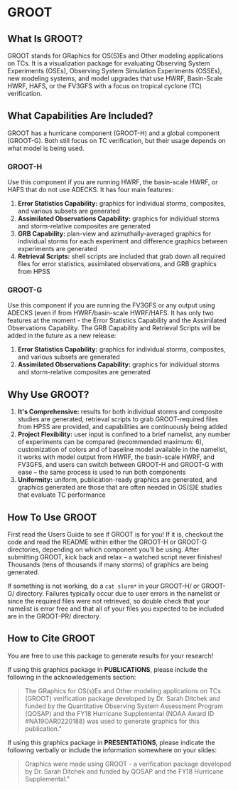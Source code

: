 # GROOT

## What Is GROOT?
GROOT stands for GRaphics for OS(S)Es and Other modeling applications on TCs. It is a visualization package for evaluating Observing System Experiments (OSEs), Observing System Simulation Experiments (OSSEs), new modeling systems, and model upgrades that use HWRF, Basin-Scale HWRF, HAFS, or the FV3GFS with a focus on tropical cyclone (TC) verification.

## What Capabilities Are Included?
GROOT has a hurricane component (GROOT-H) and a global component (GROOT-G). Both still focus on TC verification, but their usage depends on what model is being used.

### GROOT-H

Use this component if you are running HWRF, the basin-scale HWRF, or HAFS that do not use ADECKS. It has four main features:

  1) **Error Statistics Capability:** graphics for individual storms, composites, and various subsets are generated
  2) **Assimilated Observations Capability:** graphics for individual storms and storm-relative composites are generated
  3) **GRB Capability:** plan-view and azimuthally-averaged graphics for individual storms for each experiment and difference graphics between experiments are generated
  4) **Retrieval Scripts:** shell scripts are included that grab down all required files for error statistics, assimilated observations, and GRB graphics from HPSS

### GROOT-G

Use this component if you are running the FV3GFS or any output using ADECKS (even if from HWRF/basin-scale HWRF/HAFS. It has only two features at the moment - the Error Statistics Capability and the Assimilated Observations Capability. The GRB Capability and Retrieval Scripts will be added in the future as a new release:

  1) **Error Statistics Capability:** graphics for individual storms, composites, and various subsets are generated
  2) **Assimilated Observations Capability:** graphics for individual storms and storm-relative composites are generated
  
 ## Why Use GROOT?
  1) **It's Comprehensive:** results for both individual storms and composite studies are generated, retrieval scripts to grab GROOT-required files from HPSS are provided, and capabilities are continuously being added
  2) **Project Flexibility:** user input is confined to a brief namelist, any number of experiments can be compared (recommended maximum: 6), customization of colors and of baseline model available in the namelist, it works with model output from HWRF, the basin-scale HWRF, and FV3GFS, and users can switch between GROOT-H and GROOT-G with ease – the same process is used to run both components
  3) **Uniformity:** uniform, publication-ready graphics are generated, and graphics generated are those that are often needed in OS(S)E studies that evaluate TC performance

  ## How To Use GROOT
  
  First read the Users Guide to see if GROOT is for you! If it is, checkout the code and read the README within either the GROOT-H or GROOT-G directories, depending on which component you'll be using. After submitting GROOT, kick back and relax – a watched script never finishes! Thousands (tens of thousands if many storms) of graphics are being generated. 
  
  If something is not working, do a `cat slurm*` in your GROOT-H/ or GROOT-G/ directory. Failures typically occur due to user errors in the namelist or since the required files were not retrieved, so double check that your namelist is error free and that all of your files you expected to be included are in the GROOT-PR/ directory.
  
  ## How to Cite GROOT
  
  You are free to use this package to generate results for your research!
  
  If using this graphics package in **PUBLICATIONS**, please include the following in the acknowledgements section: 
  > The GRaphics for OS(s)Es and Other modeling applications on TCs (GROOT) verification package developed by Dr. Sarah Ditchek and funded by the Quantitative Observing System Assessment Program (QOSAP) and the FY18 Hurricane Supplemental (NOAA Award ID #NA19OAR0220188) was used to generate graphics for this publication."
  
  If using this graphics package in **PRESENTATIONS**, please indicate the following verbally or include the information somewhere on your slides:
  > Graphics were made using GROOT - a verification package developed by Dr. Sarah Ditchek and funded by QOSAP and the FY18 Hurricane Supplemental."
